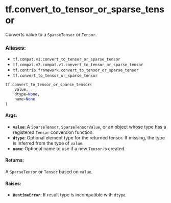 <div itemscope itemtype="http://developers.google.com/ReferenceObject">
<meta itemprop="name" content="tf.convert_to_tensor_or_sparse_tensor" />
<meta itemprop="path" content="Stable" />
</div>

# tf.convert_to_tensor_or_sparse_tensor

Converts value to a `SparseTensor` or `Tensor`.

### Aliases:

* `tf.compat.v1.convert_to_tensor_or_sparse_tensor`
* `tf.compat.v2.compat.v1.convert_to_tensor_or_sparse_tensor`
* `tf.contrib.framework.convert_to_tensor_or_sparse_tensor`
* `tf.convert_to_tensor_or_sparse_tensor`

``` python
tf.convert_to_tensor_or_sparse_tensor(
    value,
    dtype=None,
    name=None
)
```

<!-- Placeholder for "Used in" -->


#### Args:


* <b>`value`</b>: A `SparseTensor`, `SparseTensorValue`, or an object whose type has a
  registered `Tensor` conversion function.
* <b>`dtype`</b>: Optional element type for the returned tensor. If missing, the type
  is inferred from the type of `value`.
* <b>`name`</b>: Optional name to use if a new `Tensor` is created.


#### Returns:

A `SparseTensor` or `Tensor` based on `value`.



#### Raises:


* <b>`RuntimeError`</b>: If result type is incompatible with `dtype`.